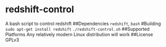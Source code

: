 # redshift-control
A bash script to control redshift
##Dependencies
`redshift`, `bash`
#Building
`sudo apt-get install redshift`
`./redshift-control.sh`
##Supported Platforms
Any relatively modern Linux distribution will work
##License
GPLv3
